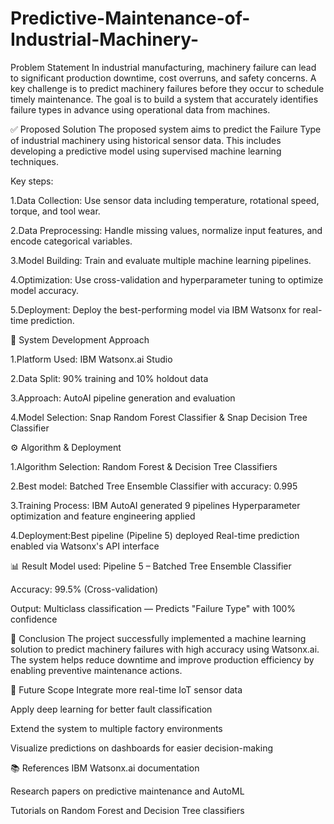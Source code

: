 # Predictive-Maintenance-of-Industrial-Machinery-

 Problem Statement
In industrial manufacturing, machinery failure can lead to significant production downtime, cost overruns, and safety concerns. A key challenge is to predict machinery failures before they occur to schedule timely maintenance. The goal is to build a system that accurately identifies failure types in advance using operational data from machines.

✅ Proposed Solution
The proposed system aims to predict the Failure Type of industrial machinery using historical sensor data. This includes developing a predictive model using supervised machine learning techniques.

Key steps:

1.Data Collection: Use sensor data including temperature, rotational speed, torque, and tool wear.

2.Data Preprocessing: Handle missing values, normalize input features, and encode categorical variables.

3.Model Building: Train and evaluate multiple machine learning pipelines.

4.Optimization: Use cross-validation and hyperparameter tuning to optimize model accuracy.

5.Deployment: Deploy the best-performing model via IBM Watsonx for real-time prediction.



🧠 System Development Approach

1.Platform Used: IBM Watsonx.ai Studio

2.Data Split: 90% training and 10% holdout data

3.Approach: AutoAI pipeline generation and evaluation

4.Model Selection: Snap Random Forest Classifier & Snap Decision Tree Classifier



⚙️ Algorithm & Deployment

1.Algorithm Selection: Random Forest & Decision Tree Classifiers

2.Best model: Batched Tree Ensemble Classifier with accuracy: 0.995

3.Training Process: IBM AutoAI generated 9 pipelines Hyperparameter optimization and feature engineering applied

4.Deployment:Best pipeline (Pipeline 5) deployed Real-time prediction enabled via Watsonx's API interface

📊 Result
Model used: Pipeline 5 – Batched Tree Ensemble Classifier

Accuracy: 99.5% (Cross-validation)

Output: Multiclass classification — Predicts "Failure Type" with 100% confidence

🧾 Conclusion
The project successfully implemented a machine learning solution to predict machinery failures with high accuracy using Watsonx.ai. The system helps reduce downtime and improve production efficiency by enabling preventive maintenance actions.


🚀 Future Scope
Integrate more real-time IoT sensor data

Apply deep learning for better fault classification

Extend the system to multiple factory environments

Visualize predictions on dashboards for easier decision-making


📚 References
IBM Watsonx.ai documentation

Research papers on predictive maintenance and AutoML

Tutorials on Random Forest and Decision Tree classifiers
